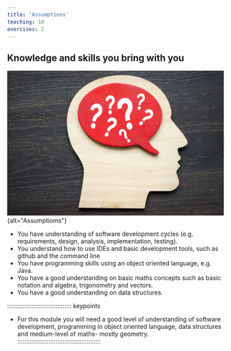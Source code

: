 ```yaml
---
title: 'Assumptions'
teaching: 10
exercises: 2
---
```



## Knowledge and skills you bring with you 

![&copy; Monster Ztudio - stock.adobe.com](fig/AdobeStock_408469027.jpeg){alt="Assumptioms"}

- You have understanding of software development cycles (e.g. requirements, design, analysis, implementation, testing).
- You understand how to use IDEs and basic development tools, such as github and the command line
- You have programming skills using an object oriented language, e.g. Java.
- You have a good understanding on basic maths concepts such as basic notation and algebra, trigonometry and vectors.
- You have a good understanding on data structures.

::::::::::::::::::::::::::::::::::::: keypoints 

- For this module you will need a good level of understanding of software development,
programming in object oriented language, data structures and medium-level of maths- mostly geometry.
::::::::::::::::::::::::::::::::::::::::::::::::


